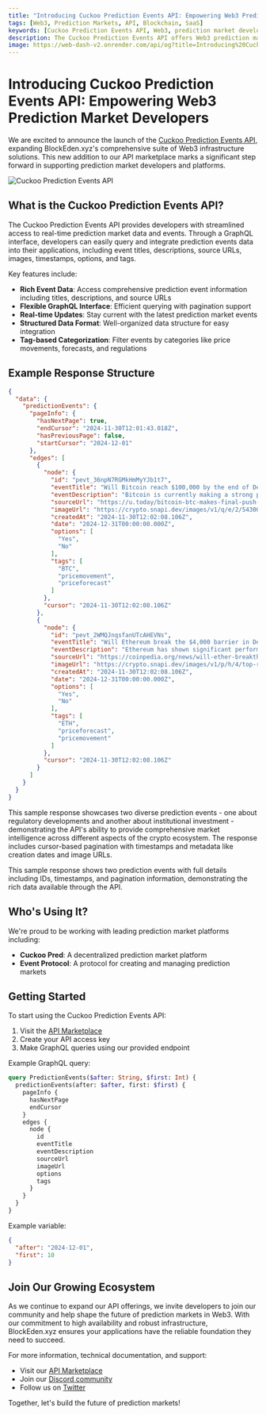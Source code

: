 ```yaml
---
title: "Introducing Cuckoo Prediction Events API: Empowering Web3 Prediction Market Developers"
tags: [Web3, Prediction Markets, API, Blockchain, SaaS]
keywords: [Cuckoo Prediction Events API, Web3, prediction market developers, GraphQL, real-time data]
description: The Cuckoo Prediction Events API offers Web3 prediction market developers real-time data access through a flexible GraphQL interface, enhancing market intelligence and integration capabilities.
image: https://web-dash-v2.onrender.com/api/og?title=Introducing%20Cuckoo%20Prediction%20Events%20API%3A%20Empowering%20Web3%20Prediction%20Market%20Developers
---
```


# Introducing Cuckoo Prediction Events API: Empowering Web3 Prediction Market Developers

We are excited to announce the launch of the [Cuckoo Prediction Events API](https://blockeden.xyz/api-marketplace/cuckoo-prediction-events), expanding BlockEden.xyz's comprehensive suite of Web3 infrastructure solutions. This new addition to our API marketplace marks a significant step forward in supporting prediction market developers and platforms.

![Cuckoo Prediction Events API](https://web-dash-v2.onrender.com/api/og?title=Introducing%20Cuckoo%20Prediction%20Events%20API%3A%20Empowering%20Web3%20Prediction%20Market%20Developers)

## What is the Cuckoo Prediction Events API?

The Cuckoo Prediction Events API provides developers with streamlined access to real-time prediction market data and events. Through a GraphQL interface, developers can easily query and integrate prediction events data into their applications, including event titles, descriptions, source URLs, images, timestamps, options, and tags.

Key features include:
- **Rich Event Data**: Access comprehensive prediction event information including titles, descriptions, and source URLs
- **Flexible GraphQL Interface**: Efficient querying with pagination support
- **Real-time Updates**: Stay current with the latest prediction market events
- **Structured Data Format**: Well-organized data structure for easy integration
- **Tag-based Categorization**: Filter events by categories like price movements, forecasts, and regulations

## Example Response Structure

```json
{
  "data": {
    "predictionEvents": {
      "pageInfo": {
        "hasNextPage": true,
        "endCursor": "2024-11-30T12:01:43.018Z",
        "hasPreviousPage": false,
        "startCursor": "2024-12-01"
      },
      "edges": [
        {
          "node": {
            "id": "pevt_36npN7RGMkHmMyYJb1t7",
            "eventTitle": "Will Bitcoin reach $100,000 by the end of December 2024?",
            "eventDescription": "Bitcoin is currently making a strong push toward the $100,000 mark, with analysts predicting a potential price top above this threshold as global money supply increases. Market sentiment is bullish, but Bitcoin has faced recent consolidation below this key psychological level.",
            "sourceUrl": "https://u.today/bitcoin-btc-makes-final-push-to-100000?utm_source=snapi",
            "imageUrl": "https://crypto.snapi.dev/images/v1/q/e/2/54300-602570.jpg",
            "createdAt": "2024-11-30T12:02:08.106Z",
            "date": "2024-12-31T00:00:00.000Z",
            "options": [
              "Yes",
              "No"
            ],
            "tags": [
              "BTC",
              "pricemovement",
              "priceforecast"
            ]
          },
          "cursor": "2024-11-30T12:02:08.106Z"
        },
        {
          "node": {
            "id": "pevt_2WMQJnqsfanUTcAHEVNs",
            "eventTitle": "Will Ethereum break the $4,000 barrier in December 2024?",
            "eventDescription": "Ethereum has shown significant performance this bull season, with increased inflows into ETH ETFs and rising institutional interest. Analysts are speculating whether ETH will surpass the $4,000 mark as it continues to gain momentum.",
            "sourceUrl": "https://coinpedia.org/news/will-ether-breakthrough-4000-traders-remain-cautious/",
            "imageUrl": "https://crypto.snapi.dev/images/v1/p/h/4/top-reasons-why-ethereum-eth-p-602592.webp",
            "createdAt": "2024-11-30T12:02:08.106Z",
            "date": "2024-12-31T00:00:00.000Z",
            "options": [
              "Yes",
              "No"
            ],
            "tags": [
              "ETH",
              "priceforecast",
              "pricemovement"
            ]
          },
          "cursor": "2024-11-30T12:02:08.106Z"
        }
      ]
    }
  }
}
```

This sample response showcases two diverse prediction events - one about regulatory developments and another about institutional investment - demonstrating the API's ability to provide comprehensive market intelligence across different aspects of the crypto ecosystem. The response includes cursor-based pagination with timestamps and metadata like creation dates and image URLs.

This sample response shows two prediction events with full details including IDs, timestamps, and pagination information, demonstrating the rich data available through the API.

## Who's Using It?

We're proud to be working with leading prediction market platforms including:
- **Cuckoo Pred**: A decentralized prediction market platform
- **Event Protocol**: A protocol for creating and managing prediction markets

## Getting Started

To start using the Cuckoo Prediction Events API:

1. Visit the [API Marketplace](https://blockeden.xyz/api-marketplace/cuckoo-prediction-events)
2. Create your API access key
3. Make GraphQL queries using our provided endpoint

Example GraphQL query:
```graphql
query PredictionEvents($after: String, $first: Int) {
  predictionEvents(after: $after, first: $first) {
    pageInfo {
      hasNextPage
      endCursor
    }
    edges {
      node {
        id
        eventTitle
        eventDescription
        sourceUrl
        imageUrl
        options
        tags
      }
    }
  }
}
```

Example variable:

```json
{
  "after": "2024-12-01",
  "first": 10
}
```

## Join Our Growing Ecosystem

As we continue to expand our API offerings, we invite developers to join our community and help shape the future of prediction markets in Web3. With our commitment to high availability and robust infrastructure, BlockEden.xyz ensures your applications have the reliable foundation they need to succeed.

For more information, technical documentation, and support:
- Visit our [API Marketplace](https://blockeden.xyz/api-marketplace/cuckoo-prediction-events)
- Join our [Discord community](https://discord.gg/4Yfvs2HWey)
- Follow us on [Twitter](https://twitter.com/BlockEdenHQ)

Together, let's build the future of prediction markets!